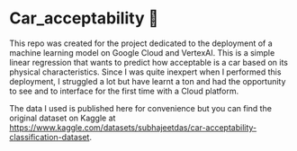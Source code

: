 # Car_acceptability 🚗
This repo was created for the project dedicated to the deployment of a machine learning model on Google Cloud and VertexAI.
This is a simple linear regression that wants to predict how acceptable is a car based on its physical characteristics. Since I was quite inexpert when I performed this deployment, I struggled a lot but have learnt a ton and had the opportunity to see and to interface for the first time with a Cloud platform.

The data I used is published here for convenience but you can find the original dataset on Kaggle at https://www.kaggle.com/datasets/subhajeetdas/car-acceptability-classification-dataset.
